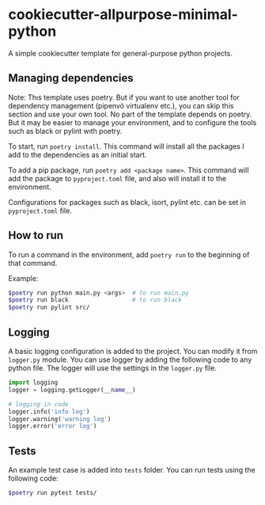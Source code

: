 # cookiecutter-allpurpose-minimal-python

A simple cookiecutter template for general-purpose python projects.


## Managing dependencies

Note: Thıs template uses poetry. But if you want to use another tool for dependency management (pipenvö virtualenv etc.), you can skip this section
and use your own tool. No part of the template depends on poetry. But it may be easier to manage your environment, and
to configure the tools such as black or pylint wıth poetry. 


To start, run `poetry install`. This command will install all the packages I add to the dependencies as an initial start.

To add a pip package, run `poetry add <package name>`. This command will add the package to `pyproject.toml` file, and also
will install it to the environment.

Configurations for packages such as black, isort, pylint etc. can be set in `pyproject.toml` file.


## How to run

To run a command in the environment, add `poetry run` to the beginning of that command.

Example:

```bash
$poetry run python main.py <args>  # to run main.py 
$poetry run black                  # to run black 
$poetry run pylint src/ 
```


## Logging

A basic logging configuration is added to the project. You can modify it from `logger.py` module. You can use
logger by adding the following code to any python file. The logger will use the settings in the `logger.py` file.

```python
import logging
logger = logging.getLogger(__name__)

# logging in code
logger.info('info log')
logger.warning('warning log')
logger.error('error log')
```

## Tests

An example test case is added into `tests` folder. You can run tests using the following code:

```bash
$poetry run pytest tests/
```
